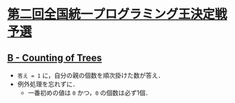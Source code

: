 # [第二回全国統一プログラミング王決定戦予選](https://atcoder.jp/contests/nikkei2019-2-qual)

## [B - Counting of Trees](https://atcoder.jp/contests/nikkei2019-2-qual/tasks/nikkei2019_2_qual_b)
- `答え = 1` に，自分の親の個数を順次掛けた数が答え．
- 例外処理を忘れずに．
	- 一番初めの値は `0` かつ，`0` の個数は必ず1個．

